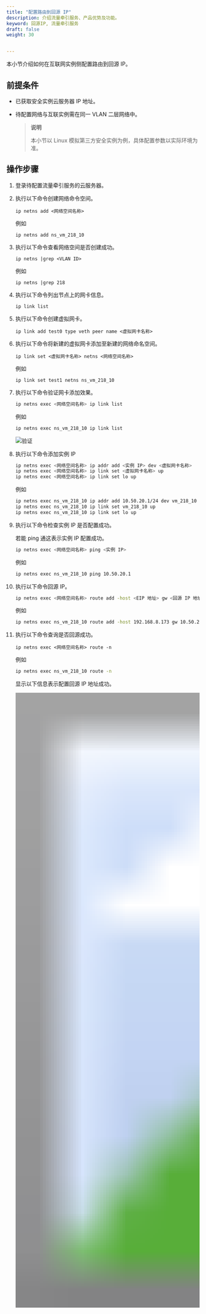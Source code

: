 ```yaml
---
title: "配置路由到回源 IP"
description: 介绍流量牵引服务、产品优势及功能。
keyword: 回源IP, 流量牵引服务
draft: false
weight: 30


---
```


本小节介绍如何在互联网实例侧配置路由到回源 IP。

## 前提条件

* 已获取安全实例云服务器 IP 地址。

* 待配置网络与互联实例需在同一 VLAN 二层网络中。

  >**说明**
  >
  >本小节以 Linux 模拟第三方安全实例为例，具体配置参数以实际环境为准。

## 操作步骤

1. 登录待配置流量牵引服务的云服务器。

2. 执行以下命令创建网络命令空间。

   ```
   ip netns add <网络空间名称>
   ```

   例如

   ```
   ip netns add ns_vm_218_10
   ```

3. 执行以下命令查看网络空间是否创建成功。

   ```
   ip netns |grep <VLAN ID>
   ```

   例如

   ```
   ip netns |grep 218
   ```

4. 执行以下命令列出节点上的网卡信息。

   ```
   ip link list
   ```

5. 执行以下命令创建虚拟网卡。

   ```
   ip link add test0 type veth peer name <虚拟网卡名称>
   ```

6. 执行以下命令将新建的虚拟网卡添加至新建的网络命名空间。

   ```
   ip link set <虚拟网卡名称> netns <网络空间名称>
   ```

   例如

   ```
   ip link set test1 netns ns_vm_218_10
   ```

7. 执行以下命令验证网卡添加效果。

   ```bash
   ip netns exec <网络空间名称> ip link list
   ```

   例如

   ```bash
   ip netns exec ns_vm_218_10 ip link list
   ```

   ![验证](../../_images/config_mcn_ip02.png)

8. 执行以下命令添加实例 IP

   ```bash
   ip netns exec <网络空间名称> ip addr add <实例 IP> dev <虚拟网卡名称>
   ip netns exec <网络空间名称> ip link set <虚拟网卡名称> up
   ip netns exec <网络空间名称> ip link set lo up
   ```

   例如

   ```bash
   ip netns exec ns_vm_218_10 ip addr add 10.50.20.1/24 dev vm_218_10
   ip netns exec ns_vm_218_10 ip link set vm_218_10 up
   ip netns exec ns_vm_218_10 ip link set lo up
   ```

   

9. 执行以下命令检查实例 IP 是否配置成功。

   若能 ping 通这表示实例 IP 配置成功。

   ```bash
   ip netns exec <网络空间名称> ping <实例 IP>
   ```

   例如

   ```bash
   ip netns exec ns_vm_218_10 ping 10.50.20.1
   ```

   

10. 执行以下命令回源 IP。

    ```bash
    ip netns exec <网络空间名称> route add -host <EIP 地址> gw <回源 IP 地址>
    ```
    
    例如
    
    ```bash
    ip netns exec ns_vm_218_10 route add -host 192.168.8.173 gw 10.50.20.2
    ```
    
11. 执行以下命令查询是否回源成功。

    ```
    ip netns exec <网络空间名称> route -n
    ```

    例如

    ```bash
    ip netns exec ns_vm_218_10 route -n
    ```

    显示以下信息表示配置回源 IP 地址成功。

    <img src="../../_images/config_mcn_ip03.png" style="zoom: 100;" />

